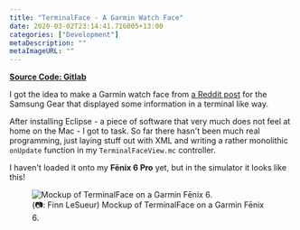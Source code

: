 ```yaml
---
title: "TerminalFace - A Garmin Watch Face"
date: 2020-03-02T23:14:41.716005+13:00
categories: ["Development"]
metaDescription: ""
metaImageURL: ""
---
```


__[Source Code: Gitlab](https://gitlab.com/Finnito/terminal-face)__

I got the idea to make a Garmin watch face from [a Reddit post](https://i.imgur.com/E5lNLmA.jpg) for the Samsung Gear that displayed some information in a terminal like way.

After installing Eclipse - a piece of software that very much does not feel at home on the Mac - I got to task. So far there hasn't been much real programming, just laying stuff out with XML and writing a rather monolithic `onUpdate` function in my `TerminalFaceView.mc` controller.

I haven't loaded it onto my __Fēnix 6 Pro__ yet, but in the simulator it looks like this!

<figure>
  <img src="https://gitlab.com/Finnito/terminal-face/-/raw/master/mockup.png" alt="Mockup of TerminalFace on a Garmin Fēnix 6."/>
  <figcaption>(📷: Finn LeSueur) Mockup of TerminalFace on a Garmin Fēnix 6.</figcaption>
</figure>
